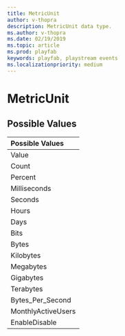 ```yaml
---
title: MetricUnit
author: v-thopra
description: MetricUnit data type.
ms.author: v-thopra
ms.date: 02/19/2019
ms.topic: article
ms.prod: playfab
keywords: playfab, playstream events
ms.localizationpriority: medium
---
```


# MetricUnit

## Possible Values

|Possible Values|
| :--------------------|
|Value|
|Count|
|Percent|
|Milliseconds|
|Seconds|
|Hours|
|Days|
|Bits|
|Bytes|
|Kilobytes|
|Megabytes|
|Gigabytes|
|Terabytes|
|Bytes_Per_Second|
|MonthlyActiveUsers|
|EnableDisable|
